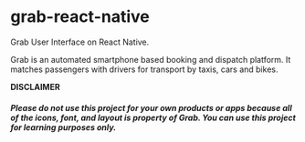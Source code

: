 # grab-react-native
Grab User Interface on React Native.

Grab is an automated smartphone based booking and dispatch platform. It matches passengers with drivers for transport by taxis, cars and bikes.



**DISCLAIMER**

##### _Please do not use this project for your own products or apps because all of the icons, font, and layout is property of Grab. You can use this project for learning purposes only._ #####
